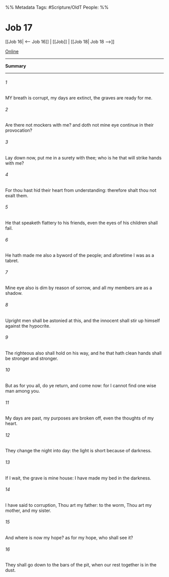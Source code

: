 

%% Metadata
Tags: #Scripture/OldT
People: 
%%
# Job 17
[[Job 16| <-- Job 16]] | [[Job]] | [[Job 18| Job 18 -->]]

[Online](https://churchofjesuschrist.org/study/scriptures/ot/job/17?lang=eng)

---
__Summary__



---

###### 1
MY breath is corrupt, my days are extinct, the graves are ready for me.
###### 2
Are there not mockers with me?  and doth not mine eye continue in their provocation?
###### 3
Lay down now, put me in a surety with thee; who is he that will strike hands with me?
###### 4
For thou hast hid their heart from understanding: therefore shalt thou not exalt them.
###### 5
He that speaketh flattery to his friends, even the eyes of his children shall fail.
###### 6
He hath made me also a byword of the people; and aforetime I was as a tabret.
###### 7
Mine eye also is dim by reason of sorrow, and all my members are as a shadow.
###### 8
Upright men shall be astonied at this, and the innocent shall stir up himself against the hypocrite.
###### 9
The righteous also shall hold on his way, and he that hath clean hands shall be stronger and stronger.
###### 10
But as for you all, do ye return, and come now: for I cannot find one wise man among you.
###### 11
My days are past, my purposes are broken off, even the thoughts of my heart.
###### 12
They change the night into day: the light is short because of darkness.
###### 13
If I wait, the grave is mine house: I have made my bed in the darkness.
###### 14
I have said to corruption, Thou art my father: to the worm, Thou art my mother, and my sister.
###### 15
And where is now my hope?  as for my hope, who shall see it?
###### 16
They shall go down to the bars of the pit, when our rest together is in the dust.



